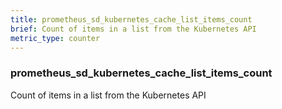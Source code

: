 ```yaml
---
title: prometheus_sd_kubernetes_cache_list_items_count
brief: Count of items in a list from the Kubernetes API
metric_type: counter
---
```

### prometheus_sd_kubernetes_cache_list_items_count

Count of items in a list from the Kubernetes API